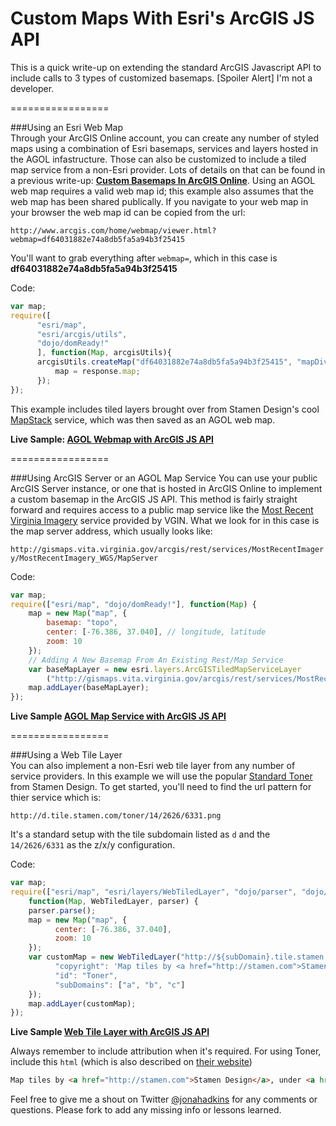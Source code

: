 Custom Maps With Esri's ArcGIS JS API
=================

This is a quick write-up on extending the standard ArcGIS Javascript API to include calls to
3 types of customized basemaps. [Spoiler Alert] I'm not a developer.

=================

###Using an Esri Web Map  
Through your ArcGIS Online account, you can create any number of styled maps using a combination
of Esri basemaps, services and layers hosted in the AGOL infastructure. Those can also be
customized to include a tiled map service from a non-Esri provider. Lots of details on that
can be found in a previous write-up: **[Custom Basemaps In ArcGIS Online](https://github.com/jonahadkins/Custom-Basemaps-In-AGOL)**. Using an AGOL web map requires
a valid web map id; this example also assumes that the web map has been shared publically. If you navigate to your
web map in your browser the web map id can be copied from the url:  

`http://www.arcgis.com/home/webmap/viewer.html?webmap=df64031882e74a8db5fa5a94b3f25415`

You'll want to grab everything after `webmap=`, which in this case is **df64031882e74a8db5fa5a94b3f25415**


Code:  
```javascript
var map;  
require([  
      "esri/map",  
      "esri/arcgis/utils",  
      "dojo/domReady!"  
      ], function(Map, arcgisUtils){
      arcgisUtils.createMap("df64031882e74a8db5fa5a94b3f25415", "mapDiv").then(function (response) {
          map = response.map;
      });
});
  ```  
This example includes tiled layers brought over from Stamen Design's cool [MapStack](http://mapstack.stamen.com/) service, which was then saved as an AGOL web map.

**Live Sample: [AGOL Webmap with ArcGIS JS API](http://jonahadkins.github.io/ags-js-custom-map/agol_webmap.html)**  

=================  

###Using ArcGIS Server or an AGOL Map Service
You can use your public ArcGIS Server instance, or one that is hosted in ArcGIS Online to implement
a custom basemap in the ArcGIS JS API. This method is fairly straight forward and
requires access to a public map service like the [Most Recent Virginia Imagery](http://www.arcgis.com/home/item.html?id=7780125c142c450cb8f6b4db4d121806) service provided by VGIN.
What we look for in this case is the map server address, which usually looks like:  

`http://gismaps.vita.virginia.gov/arcgis/rest/services/MostRecentImagery/MostRecentImagery_WGS/MapServer`  

Code:
```javascript
var map;
require(["esri/map", "dojo/domReady!"], function(Map) {
    map = new Map("map", {
        basemap: "topo",
        center: [-76.386, 37.040], // longitude, latitude
        zoom: 10
    });
    // Adding A New Basemap From An Existing Rest/Map Service
    var baseMapLayer = new esri.layers.ArcGISTiledMapServiceLayer
        ("http://gismaps.vita.virginia.gov/arcgis/rest/services/MostRecentImagery/MostRecentImagery_WGS/MapServer");
    map.addLayer(baseMapLayer);
});
```  
**Live Sample [AGOL Map Service with ArcGIS JS API](http://jonahadkins.github.io/ags-js-custom-map/custom_map_service.html)**  

=================

###Using a Web Tile Layer  
You can also implement a non-Esri web tile layer from any number of service providers. In this example
we will use the popular [Standard Toner](http://maps.stamen.com/#toner/12/37.7706/-122.3782) from Stamen
Design. To get started, you'll need to find the url pattern for thier service which is:

`http://d.tile.stamen.com/toner/14/2626/6331.png`  

It's a standard setup with the tile subdomain listed as `d` and the `14/2626/6331` as the z/x/y configuration.

Code:  

```javascript
var map;
require(["esri/map", "esri/layers/WebTiledLayer", "dojo/parser", "dojo/domReady!"],
    function(Map, WebTiledLayer, parser) {
    parser.parse();
    map = new Map("map", {
          center: [-76.386, 37.040],
          zoom: 10
    });
    var customMap = new WebTiledLayer("http://${subDomain}.tile.stamen.com/toner/${level}/${col}/${row}.png", {
          "copyright": 'Map tiles by <a href="http://stamen.com">Stamen Design</a>, under <a href="http://creativecommons.org/licenses/by/3.0">CC BY 3.0</a>. Data by <a href="http://openstreetmap.org">OpenStreetMap</a>, under <a href="http://www.openstreetmap.org/copyright">ODbL</a>.',
          "id": "Toner",
          "subDomains": ["a", "b", "c"]
    });
    map.addLayer(customMap);
});
```  
**Live Sample [Web Tile Layer with ArcGIS JS API](http://jonahadkins.github.io/ags-js-custom-map/toner_tile_layer.html)**

Always remember to include attribution when it's required. For using Toner, include this `html` (which is also described on [their website](http://maps.stamen.com/#watercolor/12/37.7706/-122.3782))

```html
Map tiles by <a href="http://stamen.com">Stamen Design</a>, under <a href="http://creativecommons.org/licenses/by/3.0">CC BY 3.0</a>. Data by <a href="http://openstreetmap.org">OpenStreetMap</a>, under <a href="http://www.openstreetmap.org/copyright">ODbL</a>
```

Feel free to give me a shout on Twitter [@jonahadkins](https://twitter.com/jonahadkins) for any comments or questions. Please fork to add any missing info or lessons learned.


